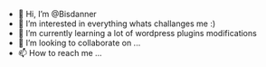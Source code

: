 - 👋 Hi, I’m @Bisdanner
- 👀 I’m interested in everything whats challanges me :)
- 🌱 I’m currently learning a lot of wordpress plugins modifications
- 💞️ I’m looking to collaborate on ...
- 📫 How to reach me ...

<!---
Bisdanner/Bisdanner is a ✨ special ✨ repository because its `README.md` (this file) appears on your GitHub profile.
You can click the Preview link to take a look at your changes.
--->
